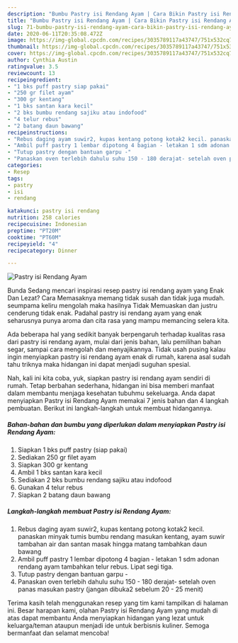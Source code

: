 ```yaml
---
description: "Bumbu Pastry isi Rendang Ayam | Cara Bikin Pastry isi Rendang Ayam Yang Sedap"
title: "Bumbu Pastry isi Rendang Ayam | Cara Bikin Pastry isi Rendang Ayam Yang Sedap"
slug: 71-bumbu-pastry-isi-rendang-ayam-cara-bikin-pastry-isi-rendang-ayam-yang-sedap
date: 2020-06-11T20:35:08.472Z
image: https://img-global.cpcdn.com/recipes/3035789117a43747/751x532cq70/pastry-isi-rendang-ayam-foto-resep-utama.jpg
thumbnail: https://img-global.cpcdn.com/recipes/3035789117a43747/751x532cq70/pastry-isi-rendang-ayam-foto-resep-utama.jpg
cover: https://img-global.cpcdn.com/recipes/3035789117a43747/751x532cq70/pastry-isi-rendang-ayam-foto-resep-utama.jpg
author: Cynthia Austin
ratingvalue: 3.5
reviewcount: 13
recipeingredient:
- "1 bks puff pastry siap pakai"
- "250 gr filet ayam"
- "300 gr kentang"
- "1 bks santan kara kecil"
- "2 bks bumbu rendang sajiku atau indofood"
- "4 telur rebus"
- "2 batang daun bawang"
recipeinstructions:
- "Rebus daging ayam suwir2, kupas kentang potong kotak2 kecil. panaskan minyak tumis bumbu rendang masukan kentang, ayam suwir tambahan air dan santan masak hingga matang tambahkan daun bawang"
- "Ambil puff pastry 1 lembar dipotong 4 bagian - letakan 1 sdm adonan rendang ayam tambahkan telur rebus. Lipat segi tiga."
- "Tutup pastry dengan bantuan garpu -"
- "Panaskan oven terlebih dahulu suhu 150 - 180 derajat- setelah oven panas masukan pastry (jangan dibuka2 sebelum 20 - 25 menit)"
categories:
- Resep
tags:
- pastry
- isi
- rendang

katakunci: pastry isi rendang 
nutrition: 258 calories
recipecuisine: Indonesian
preptime: "PT20M"
cooktime: "PT60M"
recipeyield: "4"
recipecategory: Dinner

---
```



![Pastry isi Rendang Ayam](https://img-global.cpcdn.com/recipes/3035789117a43747/751x532cq70/pastry-isi-rendang-ayam-foto-resep-utama.jpg)

Bunda Sedang mencari inspirasi resep pastry isi rendang ayam yang Enak Dan Lezat? Cara Memasaknya memang tidak susah dan tidak juga mudah. seumpama keliru mengolah maka hasilnya Tidak Memuaskan dan justru cenderung tidak enak. Padahal pastry isi rendang ayam yang enak seharusnya punya aroma dan cita rasa yang mampu memancing selera kita.

Ada beberapa hal yang sedikit banyak berpengaruh terhadap kualitas rasa dari pastry isi rendang ayam, mulai dari jenis bahan, lalu pemilihan bahan segar, sampai cara mengolah dan menyajikannya. Tidak usah pusing kalau ingin menyiapkan pastry isi rendang ayam enak di rumah, karena asal sudah tahu triknya maka hidangan ini dapat menjadi suguhan spesial.




Nah, kali ini kita coba, yuk, siapkan pastry isi rendang ayam sendiri di rumah. Tetap berbahan sederhana, hidangan ini bisa memberi manfaat dalam membantu menjaga kesehatan tubuhmu sekeluarga. Anda dapat menyiapkan Pastry isi Rendang Ayam memakai 7 jenis bahan dan 4 langkah pembuatan. Berikut ini langkah-langkah untuk membuat hidangannya.

<!--inarticleads1-->

##### Bahan-bahan dan bumbu yang diperlukan dalam menyiapkan Pastry isi Rendang Ayam:

1. Siapkan 1 bks puff pastry (siap pakai)
1. Sediakan 250 gr filet ayam
1. Siapkan 300 gr kentang
1. Ambil 1 bks santan kara kecil
1. Sediakan 2 bks bumbu rendang sajiku atau indofood
1. Gunakan 4 telur rebus
1. Siapkan 2 batang daun bawang




<!--inarticleads2-->

##### Langkah-langkah membuat Pastry isi Rendang Ayam:

1. Rebus daging ayam suwir2, kupas kentang potong kotak2 kecil. panaskan minyak tumis bumbu rendang masukan kentang, ayam suwir tambahan air dan santan masak hingga matang tambahkan daun bawang
1. Ambil puff pastry 1 lembar dipotong 4 bagian - letakan 1 sdm adonan rendang ayam tambahkan telur rebus. Lipat segi tiga.
1. Tutup pastry dengan bantuan garpu -
1. Panaskan oven terlebih dahulu suhu 150 - 180 derajat- setelah oven panas masukan pastry (jangan dibuka2 sebelum 20 - 25 menit)




Terima kasih telah menggunakan resep yang tim kami tampilkan di halaman ini. Besar harapan kami, olahan Pastry isi Rendang Ayam yang mudah di atas dapat membantu Anda menyiapkan hidangan yang lezat untuk keluarga/teman ataupun menjadi ide untuk berbisnis kuliner. Semoga bermanfaat dan selamat mencoba!

